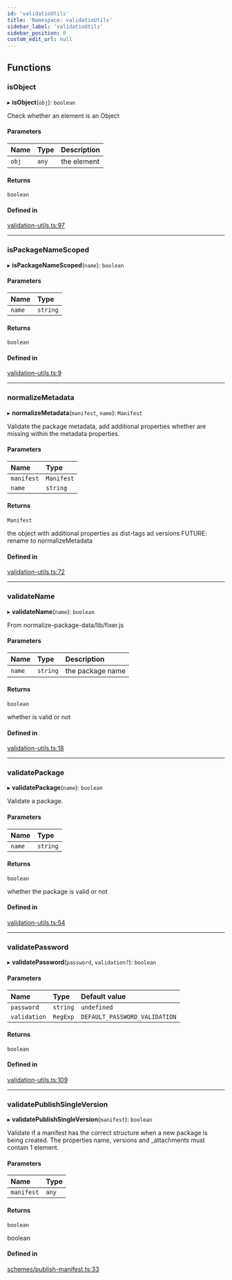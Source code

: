 ```yaml
---
id: 'validatioUtils'
title: 'Namespace: validatioUtils'
sidebar_label: 'validatioUtils'
sidebar_position: 0
custom_edit_url: null
---
```


## Functions

### isObject

▸ **isObject**(`obj`): `boolean`

Check whether an element is an Object

#### Parameters

| Name  | Type  | Description |
| :---- | :---- | :---------- |
| `obj` | `any` | the element |

#### Returns

`boolean`

#### Defined in

[validation-utils.ts:97](https://github.com/verdaccio/verdaccio/blob/10057a4ff/packages/core/core/src/validation-utils.ts#L97)

---

### isPackageNameScoped

▸ **isPackageNameScoped**(`name`): `boolean`

#### Parameters

| Name   | Type     |
| :----- | :------- |
| `name` | `string` |

#### Returns

`boolean`

#### Defined in

[validation-utils.ts:9](https://github.com/verdaccio/verdaccio/blob/10057a4ff/packages/core/core/src/validation-utils.ts#L9)

---

### normalizeMetadata

▸ **normalizeMetadata**(`manifest`, `name`): `Manifest`

Validate the package metadata, add additional properties whether are missing within
the metadata properties.

#### Parameters

| Name       | Type       |
| :--------- | :--------- |
| `manifest` | `Manifest` |
| `name`     | `string`   |

#### Returns

`Manifest`

the object with additional properties as dist-tags ad versions
FUTURE: rename to normalizeMetadata

#### Defined in

[validation-utils.ts:72](https://github.com/verdaccio/verdaccio/blob/10057a4ff/packages/core/core/src/validation-utils.ts#L72)

---

### validateName

▸ **validateName**(`name`): `boolean`

From normalize-package-data/lib/fixer.js

#### Parameters

| Name   | Type     | Description      |
| :----- | :------- | :--------------- |
| `name` | `string` | the package name |

#### Returns

`boolean`

whether is valid or not

#### Defined in

[validation-utils.ts:18](https://github.com/verdaccio/verdaccio/blob/10057a4ff/packages/core/core/src/validation-utils.ts#L18)

---

### validatePackage

▸ **validatePackage**(`name`): `boolean`

Validate a package.

#### Parameters

| Name   | Type     |
| :----- | :------- |
| `name` | `string` |

#### Returns

`boolean`

whether the package is valid or not

#### Defined in

[validation-utils.ts:54](https://github.com/verdaccio/verdaccio/blob/10057a4ff/packages/core/core/src/validation-utils.ts#L54)

---

### validatePassword

▸ **validatePassword**(`password`, `validation?`): `boolean`

#### Parameters

| Name         | Type     | Default value                 |
| :----------- | :------- | :---------------------------- |
| `password`   | `string` | `undefined`                   |
| `validation` | `RegExp` | `DEFAULT_PASSWORD_VALIDATION` |

#### Returns

`boolean`

#### Defined in

[validation-utils.ts:109](https://github.com/verdaccio/verdaccio/blob/10057a4ff/packages/core/core/src/validation-utils.ts#L109)

---

### validatePublishSingleVersion

▸ **validatePublishSingleVersion**(`manifest`): `boolean`

Validate if a manifest has the correct structure when a new package
is being created. The properties name, versions and \_attachments must contain 1 element.

#### Parameters

| Name       | Type  |
| :--------- | :---- |
| `manifest` | `any` |

#### Returns

`boolean`

boolean

#### Defined in

[schemes/publish-manifest.ts:33](https://github.com/verdaccio/verdaccio/blob/10057a4ff/packages/core/core/src/schemes/publish-manifest.ts#L33)
